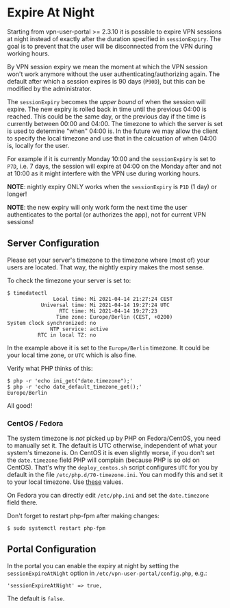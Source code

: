 # Expire At Night

Starting from vpn-user-portal >= 2.3.10 it is possible to expire VPN sessions 
at night instead of exactly after the duration specified in `sessionExpiry`. 
The goal is to prevent that the user will be disconnected from the VPN during
working hours.

By VPN session expiry we mean the moment at which the VPN session won't work 
anymore without the user authenticating/authorizing again. The default after 
which a session expires is 90 days (`P90D`), but this can be modified by the 
administrator.

The `sessionExpiry` becomes the _upper bound_ of when the session will expire. 
The new expiry is rolled back in time until the previous 04:00 is reached. This 
could be the same day, or the previous day if the time is currently between 
00:00 and 04:00. The timezone to which the server is set is used to determine
"when" 04:00 is. In the future we may allow the client to specify the local 
timezone and use that in the calcuation of when 04:00 is, locally for the user.

For example if it is currently Monday 10:00 and the `sessionExpiry` is set to 
`P7D`, i.e. 7 days, the session will expire at 04:00 on the Monday after and 
not at 10:00 as it might interfere with the VPN use during working hours.

**NOTE**: nightly expiry ONLY works when the `sessionExpiry` is `P1D` (1 day) 
or longer! 

**NOTE**: the new expiry will only work form the next time the user 
authenticates to the portal (or authorizes the app), not for current VPN 
sessions!

## Server Configuration

Please set your server's timezone to the timezone where (most of) your users 
are located. That way, the nightly expiry makes the most sense.

To check the timezone your server is set to:

```
$ timedatectl 
               Local time: Mi 2021-04-14 21:27:24 CEST
           Universal time: Mi 2021-04-14 19:27:24 UTC
                 RTC time: Mi 2021-04-14 19:27:23
                Time zone: Europe/Berlin (CEST, +0200)
System clock synchronized: no
              NTP service: active
          RTC in local TZ: no
```

In the example above it is set to the `Europe/Berlin` timezone. It could be 
your local time zone, or `UTC` which is also fine.

Verify what PHP thinks of this:

```
$ php -r 'echo ini_get("date.timezone");'
$ php -r 'echo date_default_timezone_get();'
Europe/Berlin
```

All good! 

### CentOS / Fedora

The system timezone is _not_ picked up by PHP on Fedora/CentOS, you need to 
manually set it. The default is UTC otherwise, independent of what your 
system's timezone is. On CentOS it is even slightly worse, if you don't set 
the `date.timezone` field PHP will complain (because PHP is so old on CentOS). 
That's why the `deploy_centos.sh` script configures `UTC` for you by default in 
the file `/etc/php.d/70-timezone.ini`. You can modify this and set it to your 
local timezone. Use [these](https://www.php.net/manual/en/timezones.php) values.

On Fedora you can directly edit `/etc/php.ini` and set the `date.timezone` 
field there.

Don't forget to restart php-fpm after making changes:

```
$ sudo systemctl restart php-fpm
```

## Portal Configuration

In the portal you can enable the expiry at night by setting the 
`sessionExpireAtNight` option in `/etc/vpn-user-portal/config.php`, e.g.:

```
'sessionExpireAtNight' => true,
```

The default is `false`.
